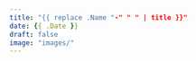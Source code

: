 ```yaml
---
title: "{{ replace .Name "-" " " | title }}"
date: {{ .Date }}
draft: false
image: "images/"
---
```

